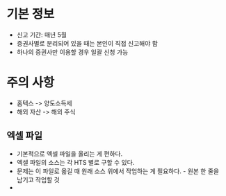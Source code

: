 # 기본 정보 
- 신고 기간: 매년 5월 
- 증권사별로 분리되어 있을 때는 본인이 직접 신고해야 함 
- 하나의 증권사만 이용할 경우 일괄 신청 가능 

# 주의 사항 
- 홈텍스 -> 양도소득세 
- 해외 자산 -> 해외 주식 

## 엑셀 파일 
- 기본적으로 엑셀 파일을 올리는 게 편하다. 
- 엑셀 파일의 소스는 각 HTS 별로 구할 수 있다. 
- 문제는 이 파일로 옮길 때 원래 소스 위에서 작업하는 게 필요하다. 
		- 원본 한 줄을 남기고 작업할 것 
- 